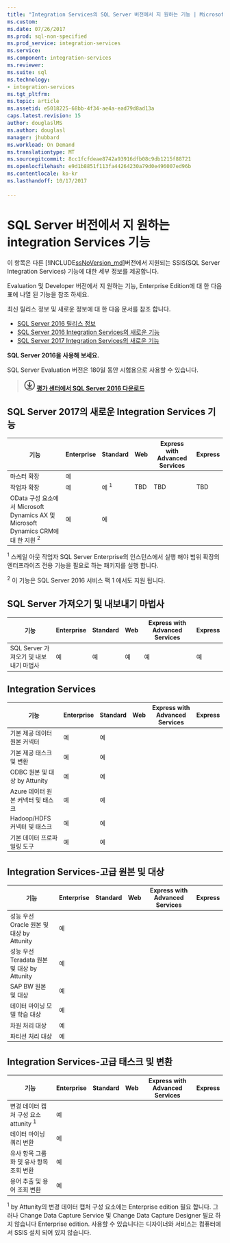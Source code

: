 ```yaml
---
title: "Integration Services의 SQL Server 버전에서 지 원하는 기능 | Microsoft Docs"
ms.custom: 
ms.date: 07/26/2017
ms.prod: sql-non-specified
ms.prod_service: integration-services
ms.service: 
ms.component: integration-services
ms.reviewer: 
ms.suite: sql
ms.technology:
- integration-services
ms.tgt_pltfrm: 
ms.topic: article
ms.assetid: e5018225-68bb-4f34-ae4a-ead79d8ad13a
caps.latest.revision: 15
author: douglaslMS
ms.author: douglasl
manager: jhubbard
ms.workload: On Demand
ms.translationtype: MT
ms.sourcegitcommit: 8cc1fcfdeae8742a93916dfb08c9db1215f88721
ms.openlocfilehash: e9d1b8851f113fa44264230a79d0e496007ed96b
ms.contentlocale: ko-kr
ms.lasthandoff: 10/17/2017

---
```

# <a name="integration-services-features-supported-by-the-editions-of-sql-server"></a>SQL Server 버전에서 지 원하는 integration Services 기능
 이 항목은 다른 [!INCLUDE[ssNoVersion_md](../includes/ssnoversion-md.md)]버전에서 지원되는 SSIS(SQL Server Integration Services) 기능에 대한 세부 정보를 제공합니다.  

Evaluation 및 Developer 버전에서 지 원하는 기능, Enterprise Edition에 대 한 다음 표에 나열 된 기능을 참조 하세요.
  
최신 릴리스 정보 및 새로운 정보에 대 한 다음 문서를 참조 합니다.
-   [SQL Server 2016 릴리스 정보](../sql-server/sql-server-2016-release-notes.md)
-   [SQL Server 2016 Integration Services의 새로운 기능](../integration-services/what-s-new-in-integration-services-in-sql-server-2016.md)
-   [SQL Server 2017 Integration Services의 새로운 기능](../integration-services/what-s-new-in-integration-services-in-sql-server-2017.md)
    
**SQL Server 2016을 사용해 보세요.**    

SQL Server Evaluation 버전은 180일 동안 시험용으로 사용할 수 있습니다.  
    
> [![평가 센터에서 다운로드](../analysis-services/media/download.png)](https://www.microsoft.com/en-us/evalcenter/evaluate-sql-server-2016) **[평가 센터에서 SQL Server 2016 다운로드](https://www.microsoft.com/en-us/evalcenter/evaluate-sql-server-2016)**    
    
## <a name="ISNew"></a>SQL Server 2017의 새로운 Integration Services 기능
  
|기능|Enterprise|Standard|Web|Express with Advanced Services|Express|  
|-------------|----------------|--------------|---------|------------------------------------|------------------------|  
|마스터 확장|예|||||
|작업자 확장|예|예 <sup>1</sup>|TBD|TBD|TBD|
|OData 구성 요소에서 Microsoft Dynamics AX 및 Microsoft Dynamics CRM에 대 한 지원 <sup>2</sup>|예|예||||

<sup>1</sup> 스케일 아웃 작업자 SQL Server Enterprise의 인스턴스에서 실행 해야 범위 확장의 엔터프라이즈 전용 기능을 필요로 하는 패키지를 실행 합니다.

<sup>2</sup> 이 기능은 SQL Server 2016 서비스 팩 1 에서도 지원 됩니다.

## <a name="IEWiz"></a>SQL Server 가져오기 및 내보내기 마법사

|기능|Enterprise|Standard|Web|Express with Advanced Services|Express|  
|-------------|----------------|--------------|---------|------------------------------------|------------------------|  
|SQL Server 가져오기 및 내보내기 마법사|예|예|예|예|예|  

## <a name="IS"></a> Integration Services  
  
|기능|Enterprise|Standard|Web|Express with Advanced Services|Express|  
|-------------|----------------|--------------|---------|------------------------------------|------------------------|  
|기본 제공 데이터 원본 커넥터|예|예|||| 
|기본 제공 태스크 및 변환|예|예||||  
|ODBC 원본 및 대상 by Attunity|예|예|||| 
|Azure 데이터 원본 커넥터 및 태스크|예|예||||  
|Hadoop/HDFS 커넥터 및 태스크|예|예||||  
|기본 데이터 프로파일링 도구|예|예|||| 

## <a name="ISAA"></a>Integration Services-고급 원본 및 대상  
  
|기능|Enterprise|Standard|Web|Express with Advanced Services|Express|  
|-------------|----------------|--------------|---------|------------------------------------|------------------------|  
|성능 우선 Oracle 원본 및 대상 by Attunity|예|||||  
|성능 우선 Teradata 원본 및 대상 by Attunity|예|||||  
|SAP BW 원본 및 대상|예|||||  
|데이터 마이닝 모델 학습 대상|예|||||  
|차원 처리 대상|예|||||  
|파티션 처리 대상|예|||||  
  
## <a name="ISAT"></a>Integration Services-고급 태스크 및 변환  
  
|기능|Enterprise|Standard|Web|Express with Advanced Services|Express|  
|-------------|----------------|--------------|---------|------------------------------------|------------------------|  
|변경 데이터 캡처 구성 요소 attunity <sup>1</sup>|예|||||  
|데이터 마이닝 쿼리 변환|예|||||  
|유사 항목 그룹화 및 유사 항목 조회 변환|예|||||  
|용어 추출 및 용어 조회 변환|예|||||  

<sup>1</sup> by Attunity의 변경 데이터 캡처 구성 요소에는 Enterprise edition 필요 합니다. 그러나 Change Data Capture Service 및 Change Data Capture Designer 필요 하지 않습니다 Enterprise edition. 사용할 수 있습니다는 디자이너와 서비스는 컴퓨터에서 SSIS 설치 되어 있지 않습니다.

